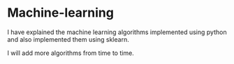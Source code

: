 # Machine-learning
I have explained the machine learning algorithms implemented using python and also implemented them using sklearn.

I will add more algorithms from time to time.
